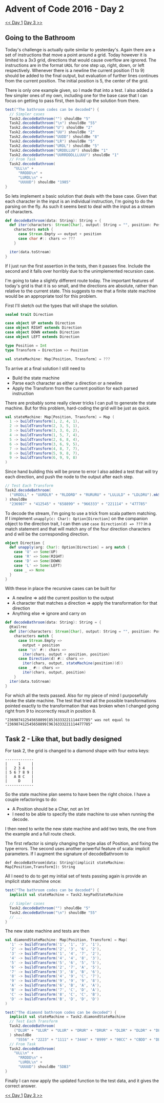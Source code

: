 # Advent of Code 2016 - Day 2

[<< Day 1](./day1) [Day 3 >>](./day1)

## Going to the Bathroom

Today's challenge is actually quite similar to yesterday's. Again there are a
set of instructions that move a point around a grid. Today however it is limited
to a 3x3 grid, directions that would cause overflow are ignored. The
instructions are in the format `URDL` for one step up, right, down, or left
respectively. Whenever there is a newline the current position (1 to 9) should
be added to the final output, but evaluation of further lines continues from the
current position. The initial position is 5, the center of the grid.

There is only one example given, so I made that into a test. I also added a few
simpler ones of my own, including one for the base case that I can focus on
getting to pass first, then build up the solution from there.

```scala
test("The bathroom codes can be decoded") {
  // Simpler cases
  Task2.decodeBathroom("") shouldBe "5"
  Task2.decodeBathroom("\n") shouldBe "55"
  Task2.decodeBathroom("U") shouldBe "2"
  Task2.decodeBathroom("UU") shouldBe "2"
  Task2.decodeBathroom("UUDD") shouldBe "8"
  Task2.decodeBathroom("LR") shouldBe "5"
  Task2.decodeBathroom("URDL") shouldBe "5"
  Task2.decodeBathroom("URDDLLUU") shouldBe "1"
  Task2.decodeBathroom("UURRDDDLLLUUU") shouldBe "1"
  // From Task
  Task2.decodeBathroom(
    "ULL\n" +
      "RRDDD\n" +
      "LURDL\n" +
      "UUUUD") shouldBe "1985"
}
```

So lets implement a basic solution that deals with the base case. Given that
each character in the input is an individual instruction, I'm going to do the
parsing on the fly. As such it seems best to deal with the input as a stream of
characters.

```scala
def decodeBathroom(data: String): String = {
  def iter(characters: Stream[Char], output: String = "", position: Position = 5): String =
    characters match {
      case Stream.Empty => output + position
      case char #:: chars => ???
    }

  iter(data.toStream)
}
```

If I just run the first assertion in the tests, then it passes fine. Include the
second and it falls over horribly due to the unimplemented recursion case.

I'm going to take a slightly different route today. The important features of
today's grid is that it is so small, and the directions are absolute, rather
than relative to the current state. This suggests to me that a finite state
machine would be an appropriate tool for this problem.

First I'll sketch out the types that will shape the solution.

```scala
sealed trait Direction

case object UP extends Direction
case object RIGHT extends Direction
case object DOWN extends Direction
case object LEFT extends Direction

type Position = Int
type Transform = Direction => Position

val stateMachine: Map[Position, Transform] = ???
```

To arrive at a final solution I still need to
 - Build the state machine
 - Parse each character as either a direction or a newline
 - Apply the Transform from the current position for each parsed instruction

There are probably some really clever tricks I can pull to generate the state
machine. But for this problem, hard-coding the grid will be just as quick.

```scala
val stateMachine: Map[Position, Transform] = Map (
  1 -> buildTransform(1, 2, 4, 1),
  2 -> buildTransform(2, 3, 5, 1),
  3 -> buildTransform(3, 3, 6, 2),
  4 -> buildTransform(1, 5, 7, 4),
  5 -> buildTransform(2, 6, 8, 4),
  6 -> buildTransform(3, 6, 9, 5),
  7 -> buildTransform(4, 8, 7, 7),
  8 -> buildTransform(5, 9, 8, 7),
  9 -> buildTransform(6, 9, 9, 8)
)
```

Since hand building this will be prone to error I also added a test that will
try each direction, and push the node to the output after each step.

````scala
// Test Each Transform
Task2.decodeBathroom(
  ("URDDLL" + "UURDLR" + "RLDDRD" + "RURURU" + "LULULD" + "LDLDRU").mkString("\n")
) shouldBe
  "236987" + "412545" + "658899" + "966333" + "221114" + "477785"
````

To decode the stream, I'm going to use a trick from scala pattern matching. If I
implement `unapply(c: Char): Option[Direction]` on the companion object to the
direction trait, I can then use `case Direction(d) => ???` in a match statement
and that will match any of the four direction characters and d will be the
corresponding direction.

```scala
object Direction {
  def unapply(arg: Char): Option[Direction] = arg match {
    case 'U' => Some(UP)
    case 'R' => Some(RIGHT)
    case 'D' => Some(DOWN)
    case 'L' => Some(LEFT)
    case _ => None
  }
}
```

With these in place the recursive cases can be built for
- A newline => add the current position to the output
- A character that matches a direction => apply the transformation for that   
  direction
- Anything else => ignore and carry on

```scala
def decodeBathroom(data: String): String = {
  @tailrec
  def iter(characters: Stream[Char], output: String = "", position: Position = 5): String =
    characters match {
      case Stream.Empty =>
        output + position
      case '\n' #:: chars =>
        iter(chars, output + position, position)
      case Direction(d) #:: chars =>
        iter(chars, output, stateMachine(position)(d))
      case _ #:: chars =>
        iter(chars, output, position)
    }
  iter(data.toStream)
}
```

For which all the tests passed. Also for my piece of mind I purposefully broke
the state machine. The test that tried all the possible transformations pointed
exactly to the transformation that was broken when I changed going right from 9
to incorrectly result in position 8.

```
"236987412545658899[85]6333221114477785" was not equal to "236987412545658899[96]6333221114477785"
```

## Task 2 - Like that, but badly designed

For task 2, the grid is changed to a diamond shape with four extra keys:

    -------------
    |     1     |
    |   2 3 4   |
    | 5 6 7 8 9 |
    |   A B C   |
    |     D     |
    -------------

So the state machine plan seems to have been the right choice. I have a couple
refactorings to do:

 - A Position should be a Char, not an Int
 - I need to be able to specify the state machine to use when running the
   decode.

I then need to write the new state machine and add two tests, the one from the
example and a full route check.

The first refactor is simply changing the type alias of Position, and fixing the
type errors. The second uses another powerful feature of scala: implicit
parameters. If I augment the signature of decodeBathroom to

```
def decodeBathroom(data: String)(implicit stateMachine: Map[Position,Transform]): String
```

All I need to do to get my initial set of tests passing again is provide an
implicit state machine once:

```scala
test("The bathroom codes can be decoded") {
  implicit val stateMachine = Task2.keyPadStateMachine

  // Simpler cases
  Task2.decodeBathroom("") shouldBe "5"
  Task2.decodeBathroom("\n") shouldBe "55"
  // ...
}
```

The new state machine and tests are then

```scala
val diamondStateMachine: Map[Position, Transform] = Map(
  '1' -> buildTransform('1', '1', '3', '1'),
  '2' -> buildTransform('2', '3', '6', '2'),
  '3' -> buildTransform('1', '4', '7', '2'),
  '4' -> buildTransform('4', '4', '8', '3'),
  '5' -> buildTransform('5', '6', '5', '5'),
  '6' -> buildTransform('2', '7', 'A', '5'),
  '7' -> buildTransform('3', '8', 'B', '6'),
  '8' -> buildTransform('4', '9', 'C', '7'),
  '9' -> buildTransform('9', '9', '9', '8'),
  'A' -> buildTransform('6', 'B', 'A', 'A'),
  'B' -> buildTransform('7', 'C', 'D', 'A'),
  'C' -> buildTransform('8', 'C', 'C', 'B'),
  'D' -> buildTransform('B', 'D', 'D', 'D')
)

test("The diamond bathroom codes can be decoded") {
  implicit val stateMachine = Task2.diamondStateMachine
  // Test Each Transform
  Task2.decodeBathroom(
    ("DLUR" + "ULUR" + "ULUR" + "DRUR" + "DRUR" + "DLDR" + "DLDR" + "DLUL" + "DLUR" + "ULDD" + "RRUU" + "LDRL" + "DULL").mkString("\n")
  ) shouldBe
     "5556" + "2223" + "1111" + "3444" + "8999" + "98CC" + "CBDD" + "DDBA" + "AA67" + "326A" + "BC84" + "3787" + "B765"
  // From Task
  Task2.decodeBathroom(
    "ULL\n" +
      "RRDDD\n" +
      "LURDL\n" +
      "UUUUD") shouldBe "5DB3"
}
```

Finally I can now apply the updated function to the test data, and it gives the
correct answer.

[<< Day 1](./day1) [Day 3 >>](./day1)
